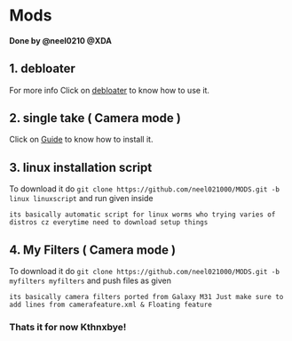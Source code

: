 # Mods

#### Done by @neel0210 @XDA

## 1. debloater

For more info Click on [debloater](https://github.com/neel021000/MODS/tree/debloater/#/debloater) to know how to use it.

## 2. single take ( Camera mode ) 
Click on [Guide](https://github.com/neel021000/MODS/blob/singletake/README.md/#/guide) to know how to install it.

## 3. linux installation script
To download it do   ```git clone https://github.com/neel021000/MODS.git -b linux linuxscript``` and run given inside
```
its basically automatic script for linux worms who trying varies of distros cz everytime need to download setup things
```

## 4. My Filters ( Camera mode )
To download it do   ```git clone https://github.com/neel021000/MODS.git -b myfilters myfilters``` and push files as given
```
its basically camera filters ported from Galaxy M31 Just make sure to add lines from camerafeature.xml & Floating feature
```

### Thats it for now Kthnxbye!
